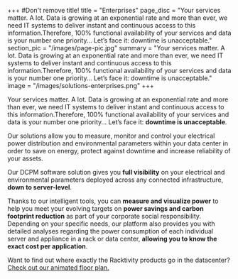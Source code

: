 +++
#Don't remove title!
title = "Enterprises"
page_disc = "Your services matter. A lot. Data is growing at an exponential rate and more than ever, we need IT systems to deliver instant and continuous access to this information.Therefore, 100% functional availability of your services and data is your number one priority... Let’s face it: downtime is unacceptable."
section_pic = "/images/page-pic.jpg"
summary = "Your services matter. A lot. Data is growing at an exponential rate and more than ever, we need IT systems to deliver instant and continuous access to this information.Therefore, 100% functional availability of your services and data is your number one priority... Let’s face it: downtime is unacceptable."
image = "/images/solutions-enterprises.png"
+++

Your services matter. A lot.
Data is growing at an exponential rate and more than ever, we need IT systems to deliver instant and continuous access to this information.Therefore, 100% functional availability of your services and data is your number one priority...
Let’s face it: **downtime is unacceptable**.

Our solutions allow you to measure, monitor and control your electrical power distribution and environmental parameters within your data center in order to save on energy, protect against downtime and increase reliability of your assets.

Our DCPM software solution gives you **full visibility** on your electrical and environmental parameters deployed across any connected infrastructure, **down to server-level**.

Thanks to our intelligent tools, you can **measure and visualize power** to help you meet your evolving targets on **power savings and carbon footprint reduction** as part of your corporate social responsibility.
Depending on your specific needs, our platform also provides you with detailed analyses regarding the power consumption of each individual server and appliance in a rack or data center, **allowing you to know the exact cost per application**.

Want to find out where exactly the Racktivity products go in the datacenter? [Check out our animated floor plan.](/data-center-floor-plan-solution-overview)